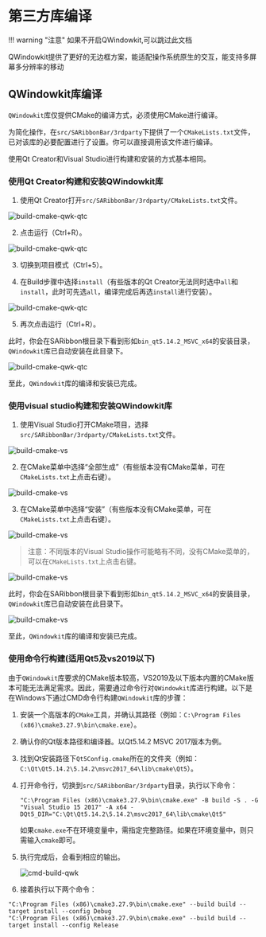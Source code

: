 # 第三方库编译

!!! warning "注意"
   如果不开启QWindowkit,可以跳过此文档

   QWindowkit提供了更好的无边框方案，能适配操作系统原生的交互，能支持多屏幕多分辨率的移动

## QWindowkit库编译

`QWindowkit`库仅提供CMake的编译方式，必须使用CMake进行编译。

为简化操作，在`src/SARibbonBar/3rdparty`下提供了一个`CMakeLists.txt`文件，已对该库的必要配置进行了设置。你可以直接调用该文件进行编译。

使用Qt Creator和Visual Studio进行构建和安装的方式基本相同。

### 使用Qt Creator构建和安装QWindowkit库

1. 使用Qt Creator打开`src/SARibbonBar/3rdparty/CMakeLists.txt`文件。

![build-cmake-qwk-qtc](../../assets/pic/build-cmake-qwk-qtc-01.png)

2. 点击运行（Ctrl+R）。

![build-cmake-qwk-qtc](../../assets/pic/build-cmake-qwk-qtc-02.png)

3. 切换到项目模式（Ctrl+5）。

4. 在Build步骤中选择`install`（有些版本的Qt Creator无法同时选中`all`和`install`，此时可先选`all`，编译完成后再选`install`进行安装）。

![build-cmake-qwk-qtc](../../assets/pic/build-cmake-qwk-qtc-03.png)

5. 再次点击运行（Ctrl+R）。

此时，你会在SARibbon根目录下看到形如`bin_qt5.14.2_MSVC_x64`的安装目录，`QWindowkit`库已自动安装在此目录下。

![build-cmake-qwk-qtc](../../assets/pic/build-cmake-qwk-qtc-04.png)

至此，`QWindowkit`库的编译和安装已完成。

### 使用visual studio构建和安装QWindowkit库

1. 使用Visual Studio打开CMake项目，选择`src/SARibbonBar/3rdparty/CMakeLists.txt`文件。

![build-cmake-vs](../../assets/pic/build-cmake-vs-01.png)

2. 在CMake菜单中选择“全部生成”（有些版本没有CMake菜单，可在`CMakeLists.txt`上点击右键）。

![build-cmake-vs](../../assets/pic/build-cmake-vs-03.png)

3. 在CMake菜单中选择“安装”（有些版本没有CMake菜单，可在`CMakeLists.txt`上点击右键）。

![build-cmake-vs](../../assets/pic/build-cmake-vs-04.png)

> 注意：不同版本的Visual Studio操作可能略有不同，没有CMake菜单的，可以在`CMakeLists.txt`上点击右键。

![build-cmake-vs](../../assets/pic/build-cmake-vs-04-other.png)

此时，你会在SARibbon根目录下看到形如`bin_qt5.14.2_MSVC_x64`的安装目录，`QWindowkit`库已自动安装在此目录下。

![build-cmake-vs](../../assets/pic/build-cmake-qwk-qtc-04.png)

至此，`QWindowkit`库的编译和安装已完成。

### 使用命令行构建(适用Qt5及vs2019以下)

由于`QWindowkit`库要求的CMake版本较高，VS2019及以下版本内置的CMake版本可能无法满足需求。因此，需要通过命令行对`QWindowkit`库进行构建。以下是在Windows下通过CMD命令行构建`QWindowkit`库的步骤：

1. 安装一个高版本的`CMake`工具，并确认其路径（例如：`C:\Program Files (x86)\cmake3.27.9\bin\cmake.exe`）。

2. 确认你的Qt版本路径和编译器。以Qt5.14.2 MSVC 2017版本为例。

3. 找到Qt安装路径下`Qt5Config.cmake`所在的文件夹（例如：`C:\Qt\Qt5.14.2\5.14.2\msvc2017_64\lib\cmake\Qt5`）。

4. 打开命令行，切换到`src/SARibbonBar/3rdparty`目录，执行以下命令：

   ```shell
   "C:\Program Files (x86)\cmake3.27.9\bin\cmake.exe" -B build -S . -G "Visual Studio 15 2017" -A x64 -DQt5_DIR="C:\Qt\Qt5.14.2\5.14.2\msvc2017_64\lib\cmake\Qt5"
   ```

   如果`cmake.exe`不在环境变量中，需指定完整路径。如果在环境变量中，则只需输入`cmake`即可。

5. 执行完成后，会看到相应的输出。

   ![cmd-build-qwk](../../assets/pic/cmd-build-qwk.png)

6. 接着执行以下两个命令：

```shell
"C:\Program Files (x86)\cmake3.27.9\bin\cmake.exe" --build build --target install --config Debug
"C:\Program Files (x86)\cmake3.27.9\bin\cmake.exe" --build build --target install --config Release
```
